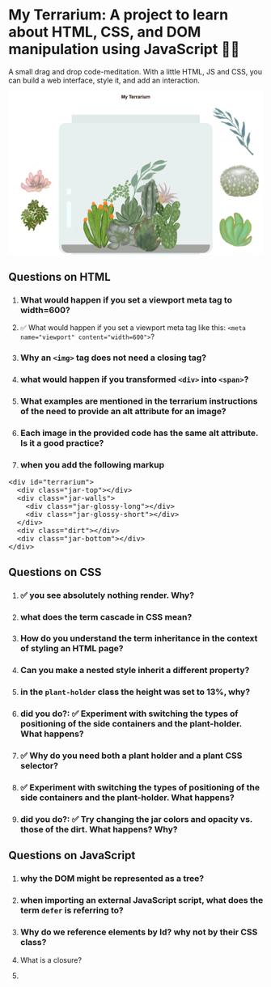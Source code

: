 # My Terrarium: A project to learn about HTML, CSS, and DOM manipulation using JavaScript 🌵🌱

A small drag and drop code-meditation. With a little HTML, JS and CSS, you can build a web interface, style it, and add an interaction.

![my terrarium](../images/screenshot_gray.png)


## Questions on HTML

1. ### What would happen if you set a viewport meta tag to width=600?

1. ✅ What would happen if you set a viewport meta tag like this: `<meta name="viewport" content="width=600">`? 
1. ### Why an `<img>` tag does not need a closing tag?

1. ### what would happen if you transformed `<div>` into `<span>`?

1. ### What examples are mentioned in the terrarium instructions of the need to provide an alt attribute for an image?

1. ### Each image in the provided code has the same alt attribute. Is it a good practice?

1. ### when you add the following markup

<pre>
&lt;div id="terrarium">
  &lt;div class="jar-top">&lt;/div>
  &lt;div class="jar-walls">
    &lt;div class="jar-glossy-long">&lt;/div>
    &lt;div class="jar-glossy-short">&lt;/div>
  &lt;/div>
  &lt;div class="dirt">&lt;/div>
  &lt;div class="jar-bottom">&lt;/div>
&lt;/div>
</pre>

## Questions on CSS

1. ### ✅ you see absolutely nothing render. Why?
1. ### what does the term **cascade** in CSS mean?
1. ### How do you understand the term **inheritance** in the context of styling an HTML page?
1. ### Can you make a nested style inherit a different property?
1. ### in the `plant-holder` class the height was set to 13%, why?
1. ### did you do?: ✅ Experiment with switching the types of positioning of the side containers and the plant-holder. What happens?
1. ### ✅ Why do you need both a plant holder and a plant CSS selector?
1. ### ✅ Experiment with switching the types of positioning of the side containers and the plant-holder. What happens?
1. ### did you do?: ✅ Try changing the jar colors and opacity vs. those of the dirt. What happens? Why?


## Questions on JavaScript

1. ### why the DOM might be represented as a tree?

1. ### when importing an external JavaScript script, what does the term `defer` is referring to?

1. ### Why do we reference elements by Id? why not by their CSS class?

1. What is a closure?

1. 